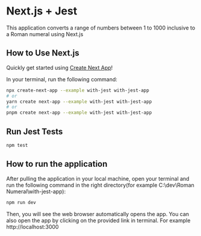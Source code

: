 # Next.js + Jest

This application converts a range of numbers between 1 to 1000 inclusive to a Roman numeral using Next.js

## How to Use Next.js

Quickly get started using [Create Next App](https://github.com/vercel/next.js/tree/canary/packages/create-next-app#readme)!

In your terminal, run the following command:

```bash
npx create-next-app --example with-jest with-jest-app
# or
yarn create next-app --example with-jest with-jest-app
# or
pnpm create next-app --example with-jest with-jest-app
```

## Run Jest Tests

```bash
npm test
```

## How to run the application

After pulling the application in your local machine, open your terminal and run the following command in
the right directory(for example C:\dev\Roman Numeral\with-jest-app):

```bash
npm run dev
```

Then, you will see the web browser automatically opens the app. You can also open the app by clicking on the
provided link in terminal. For example http://localhost:3000